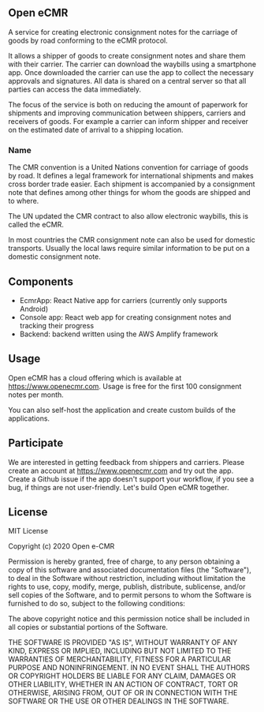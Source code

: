 ## Open eCMR
A service for creating electronic consignment notes for the carriage of goods by road conforming to the eCMR protocol. 

It allows a shipper of goods to create consignment notes and share them with their carrier. The carrier can download the waybills using a smartphone app. Once downloaded the carrier can use the app to collect the necessary approvals and signatures. All data is shared on a central server so that all parties can access the data immediately. 

The focus of the service is both on reducing the amount of paperwork for shipments and improving communication between shippers, carriers and receivers of goods. For example a carrier can inform shipper and receiver on the estimated date of arrival to a shipping location.

### Name

The CMR convention is a United Nations convention for carriage of goods by road. It defines a legal framework for international shipments and makes cross border trade easier. Each shipment is accompanied by a consignment note that defines among other things for whom the goods are shipped and to where.

The UN updated the CMR contract to also allow electronic waybills, this is called the eCMR.

In most countries the CMR consignment note can also be used for domestic transports. Usually the local laws require similar information to be put on a domestic consignment note.
 
## Components

* EcmrApp: React Native app for carriers (currently only supports Android) 
* Console app: React web app for creating consignment notes and tracking their progress
* Backend: backend written using the AWS Amplify framework

## Usage
Open eCMR has a cloud offering which is available at https://www.openecmr.com. Usage is free for the first 100 consignment notes per month.

You can also self-host the application and create custom builds of the applications.

## Participate
We are interested in getting feedback from shippers and carriers. Please create an account at https://www.openecmr.com and try out the app. Create a Github issue if the app doesn't support your workflow, if you see a bug, if things are not user-friendly. Let's build Open eCMR together.

## License

MIT License

Copyright (c) 2020 Open e-CMR

Permission is hereby granted, free of charge, to any person obtaining a copy
of this software and associated documentation files (the "Software"), to deal
in the Software without restriction, including without limitation the rights
to use, copy, modify, merge, publish, distribute, sublicense, and/or sell
copies of the Software, and to permit persons to whom the Software is
furnished to do so, subject to the following conditions:

The above copyright notice and this permission notice shall be included in all
copies or substantial portions of the Software.

THE SOFTWARE IS PROVIDED "AS IS", WITHOUT WARRANTY OF ANY KIND, EXPRESS OR
IMPLIED, INCLUDING BUT NOT LIMITED TO THE WARRANTIES OF MERCHANTABILITY,
FITNESS FOR A PARTICULAR PURPOSE AND NONINFRINGEMENT. IN NO EVENT SHALL THE
AUTHORS OR COPYRIGHT HOLDERS BE LIABLE FOR ANY CLAIM, DAMAGES OR OTHER
LIABILITY, WHETHER IN AN ACTION OF CONTRACT, TORT OR OTHERWISE, ARISING FROM,
OUT OF OR IN CONNECTION WITH THE SOFTWARE OR THE USE OR OTHER DEALINGS IN THE
SOFTWARE.
